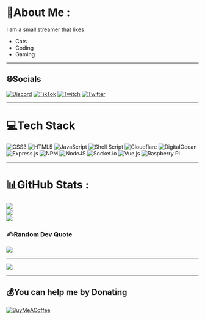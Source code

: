 # 💫About Me :
I am a small streamer that likes 
- Cats
- Coding
- Gaming

---
## 🌐Socials
[![Discord](https://img.shields.io/badge/Discord-%237289DA.svg?logo=discord&logoColor=white)](htttps://discord.gg/74SDteERFH) [![TikTok](https://img.shields.io/badge/TikTok-%23000000.svg?logo=TikTok&logoColor=white)](https://tiktok.com/@afrenchcat) [![Twitch](https://img.shields.io/badge/Twitch-%239146FF.svg?logo=Twitch&logoColor=white)](https://twitch.tv/afrenchcat) [![Twitter](https://img.shields.io/badge/Twitter-%231DA1F2.svg?logo=Twitter&logoColor=white)](https://twitter.com/Fr3nch_C4t) 

---
# 💻Tech Stack
![CSS3](https://img.shields.io/badge/css3-%231572B6.svg?style=flat&logo=css3&logoColor=white) ![HTML5](https://img.shields.io/badge/html5-%23E34F26.svg?style=flat&logo=html5&logoColor=white) ![JavaScript](https://img.shields.io/badge/javascript-%23323330.svg?style=flat&logo=javascript&logoColor=%23F7DF1E) ![Shell Script](https://img.shields.io/badge/shell_script-%23121011.svg?style=flat&logo=gnu-bash&logoColor=white) ![Cloudflare](https://img.shields.io/badge/Cloudflare-F38020?style=flat&logo=Cloudflare&logoColor=white) ![DigitalOcean](https://img.shields.io/badge/DigitalOcean-%230167ff.svg?style=flat&logo=digitalOcean&logoColor=white) ![Express.js](https://img.shields.io/badge/express.js-%23404d59.svg?style=flat&logo=express&logoColor=%2361DAFB) ![NPM](https://img.shields.io/badge/NPM-%23000000.svg?style=flat&logo=npm&logoColor=white) ![NodeJS](https://img.shields.io/badge/node.js-6DA55F?style=flat&logo=node.js&logoColor=white) ![Socket.io](https://img.shields.io/badge/Socket.io-black?style=flat&logo=socket.io&badgeColor=010101) ![Vue.js](https://img.shields.io/badge/vuejs-%2335495e.svg?style=flat&logo=vuedotjs&logoColor=%234FC08D) ![Raspberry Pi](https://img.shields.io/badge/-RaspberryPi-C51A4A?style=flat&logo=Raspberry-Pi)

---
# 📊GitHub Stats :
![](https://github-readme-stats.vercel.app/api?username=french-cat&theme=vue-dark&hide_border=true&include_all_commits=true&count_private=true)<br/>
![](https://github-readme-streak-stats.herokuapp.com/?user=french-cat&theme=vue-dark&hide_border=true)<br/>
![](https://github-readme-stats.vercel.app/api/top-langs/?username=french-cat&theme=vue-dark&hide_border=true&include_all_commits=true&count_private=true&layout=compact)

### ✍️Random Dev Quote
![](https://quotes-github-readme.vercel.app/api?type=horizontal&theme=radical)

---
[![](https://visitcount.itsvg.in/api?id=french-cat&icon=2&color=11)](https://visitcount.itsvg.in)

---
  ## 💰You can help me by Donating
  [![BuyMeACoffee](https://img.shields.io/badge/Buy%20Me%20a%20Coffee-ffdd00?style=for-the-badge&logo=buy-me-a-coffee&logoColor=black)](https://buymeacoffee.com/afrenchcat) 

  <!-- Proudly created with GPRM ( https://gprm.itsvg.in ) -->
  
